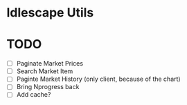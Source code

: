 # Idlescape Utils

# TODO

- [ ] Paginate Market Prices
- [ ] Search Market Item
- [ ] Paginte Market History (only client, because of the chart)
- [ ] Bring Nprogress back
- [ ] Add cache?
